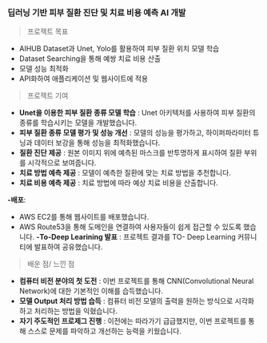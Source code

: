 ### 딥러닝 기반 피부 질환 진단 및 치료 비용 예측 AI 개발

>프로젝트 목표

- AIHUB Dataset과 Unet, Yolo를 활용하여 피부 질환 위치 모델 학습
- Dataset Searching을 통해 예쌍 치료 비용 산출
- 모델 성능 최적화
- API화하여 애플리케이션 및 웹사이트에 적용

>프로젝트 기여

* **Unet을 이용한 피부 질환 종류 모델 학습** : Unet 아키텍처를 사용하여 피부 질환의 종류를 학습시키는 모델을 개발했습니다. 
* **피부 질환 종류 모델 평가 및 성능 개선** : 모델의 성능을 평가하고, 하이퍼파라미터 튜닝과 데이터 보강을 통해 성능을 최적화했습니다.
* **질환 진단 제공** : 원본 이미지 위에 예측된 마스크를 반투명하게 표시하여 질환 부위를 시각적으로 보여줍니다.
* **치료 방법 예측 제공** : 모델이 예측한 질환에 맞는 치료 방법을 추천합니다.
* **치료 비용 예측 제공** : 치료 방법에 따라 예상 치료 비용을 산출합니다.

**-배포**:
 - AWS EC2를 통해 웹사이트를 배포했습니다.
 - AWS Route53을 통해 도메인을 연결하여 사용자들이 쉽게 접근할 수 있도록 했습니다.
**-To-Deep Learining 발표** : 프로젝트 결과를 TO- Deep Learning 커뮤니티에 발표하여 공유했습니다.

>배운 점/ 느낀 점

* **컴퓨터 비전 분야의 첫 도전** : 이번 프로젝트를 통해 CNN(Convolutional Neural Network)에 대한 기본적인 이해를 습득했습니다.
* **모델 Output 처리 방법 습득** : 컴퓨터 비전 모델의 출력을 원하는 방식으로 시각화하고 처리하는 방법을 익혔습니다.
* **자기 주도적인 프로제그 진행** : 이전에는 따라가기 급급했지만, 이번 프로젝트를 통해 스스로 문제를 파악하고 개선하는 능력을 키웠습니다.

  

























 

 
